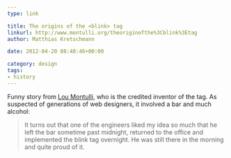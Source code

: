 ```yaml
---
type: link

title: The origins of the <blink> tag
linkurl: http://www.montulli.org/theoriginofthe%3Cblink%3Etag
author: Matthias Kretschmann

date: 2012-04-20 08:48:46+00:00

category: design
tags:
- history
---
```


Funny story from [Lou Montulli](http://www.montulli.org/lou), who is the credited inventor of the <blink> tag. As suspected of generations of web designers, it involved a bar and much alcohol:

> It turns out that one of the engineers liked my idea so much that he left the bar sometime past midnight, returned to the office and implemented the blink tag overnight. He was still there in the morning and quite proud of it.




